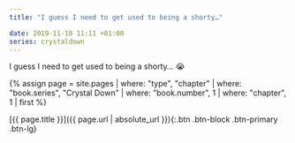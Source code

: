 ```yaml
---
title: "I guess I need to get used to being a shorty…"

date: 2019-11-18 11:11 +01:00
series: crystaldown
---
```


I guess I need to get used to being a shorty… 😭

{% assign page = site.pages
  | where: "type", "chapter"
  | where: "book.series", "Crystal Down"
  | where: "book.number", 1
  | where: "chapter", 1
  | first %}

[{{ page.title }}]({{ page.url | absolute_url }}){:.btn .btn-block .btn-primary .btn-lg}
<!--more-->